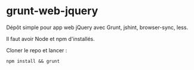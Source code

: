 # grunt-web-jquery
Dépôt simple pour app web jQuery avec Grunt, jshint, browser-sync, less.

Il faut avoir Node et npm d'installés.

Cloner le repo et lancer :

  `npm install && grunt`
